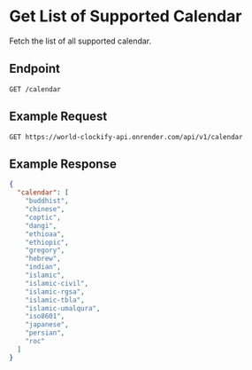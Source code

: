 # Get List of Supported Calendar

Fetch the list of all supported calendar.

## Endpoint

```http
GET /calendar
```

## Example Request

```http
GET https://world-clockify-api.onrender.com/api/v1/calendar
```

## Example Response

```json
{
  "calendar": [
    "buddhist",
    "chinese",
    "coptic",
    "dangi",
    "ethioaa",
    "ethiopic",
    "gregory",
    "hebrew",
    "indian",
    "islamic",
    "islamic-civil",
    "islamic-rgsa",
    "islamic-tbla",
    "islamic-umalqura",
    "iso8601",
    "japanese",
    "persian",
    "roc"
  ]
}
```
